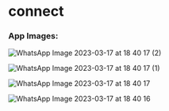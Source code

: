 # connect
<h3>App Images: </h3>

![WhatsApp Image 2023-03-17 at 18 40 17 (2)](https://user-images.githubusercontent.com/85278795/225932145-ba1690f1-13a1-4554-8e8f-cc9a83a59935.jpeg)

![WhatsApp Image 2023-03-17 at 18 40 17 (1)](https://user-images.githubusercontent.com/85278795/225932241-00288ba5-71fe-41aa-9714-18198b689da7.jpeg)

![WhatsApp Image 2023-03-17 at 18 40 17](https://user-images.githubusercontent.com/85278795/225932293-d02f55e7-9709-49ea-aed1-05649dbeb03c.jpeg)

![WhatsApp Image 2023-03-17 at 18 40 16](https://user-images.githubusercontent.com/85278795/225932339-0b2c76b6-638b-4937-b401-16f1763e1a02.jpeg)
